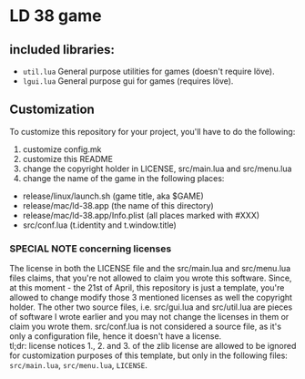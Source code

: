 # LD 38 game

## included libraries:
- `util.lua` General purpose utilities for games (doesn't require löve).
- `lgui.lua` General purpose gui for games (requires löve).

## Customization
To customize this repository for your project, you'll have to do the following:
1. customize config.mk
2. customize this README
3. change the copyright holder in LICENSE, src/main.lua and src/menu.lua
4. change the name of the game in the following places:
 - release/linux/launch.sh (game title, aka $GAME)
 - release/mac/ld-38.app (the name of this directory)
 - release/mac/ld-38.app/Info.plist (all places marked with #XXX)
 - src/conf.lua (t.identity and t.window.title)

### **SPECIAL NOTE** concerning licenses
The license in both the LICENSE file and the src/main.lua and src/menu.lua files
claims, that you're not allowed to claim you wrote this software. Since, at this
moment - the 21st of April, this repository is just a template, you're allowed to
change modify those 3 mentioned licenses as well the copyright holder. The other
two source files, i.e. src/gui.lua and src/util.lua are pieces of software I wrote
earlier and you may not change the licenses in them or claim you wrote them.
src/conf.lua is not considered a source file, as it's only a configuration file,
hence it doesn't have a license.  
tl;dr: license notices 1., 2. and 3. of the zlib license are allowed to be ignored
for customization purposes of this template, but only in the following files:
`src/main.lua`, `src/menu.lua`, `LICENSE`.
